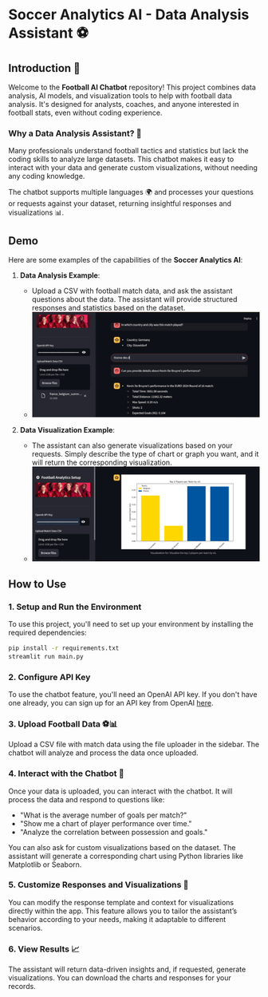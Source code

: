 # Soccer Analytics AI - Data Analysis Assistant ⚽

## Introduction 🌟

Welcome to the **Football AI Chatbot** repository! This project combines data analysis, AI models, and visualization tools to help with football data analysis. It's designed for analysts, coaches, and anyone interested in football stats, even without coding experience.

### Why a Data Analysis Assistant? 🤔

Many professionals understand football tactics and statistics but lack the coding skills to analyze large datasets. This chatbot makes it easy to interact with your data and generate custom visualizations, without needing any coding knowledge.

The chatbot supports multiple languages 🌍 and processes your questions or requests against your dataset, returning insightful responses and visualizations 📊.

## Demo

Here are some examples of the capabilities of the **Soccer Analytics AI**:

1. **Data Analysis Example**:
    - Upload a CSV with football match data, and ask the assistant questions about the data. The assistant will provide structured responses and statistics based on the dataset.
    - ![Example Response](images/test.PNG)

2. **Data Visualization Example**:
    - The assistant can also generate visualizations based on your requests. Simply describe the type of chart or graph you want, and it will return the corresponding visualization.
    - ![Example Visualization](images/visualizatIon.PNG)

## How to Use

### 1. Setup and Run the Environment

To use this project, you'll need to set up your environment by installing the required dependencies:

```bash
pip install -r requirements.txt
streamlit run main.py
```

### 2. Configure API Key

To use the chatbot feature, you'll need an OpenAI API key. If you don't have one already, you can sign up for an API key from OpenAI [here](https://platform.openai.com/api-keys).

### 3. Upload Football Data ⚽📊

Upload a CSV file with match data using the file uploader in the sidebar. The chatbot will analyze and process the data once uploaded.

### 4. Interact with the Chatbot 💬

Once your data is uploaded, you can interact with the chatbot. It will process the data and respond to questions like:

- "What is the average number of goals per match?"
- "Show me a chart of player performance over time."
- "Analyze the correlation between possession and goals."

You can also ask for custom visualizations based on the dataset. The assistant will generate a corresponding chart using Python libraries like Matplotlib or Seaborn.

### 5. Customize Responses and Visualizations 🎨

You can modify the response template and context for visualizations directly within the app. This feature allows you to tailor the assistant’s behavior according to your needs, making it adaptable to different scenarios.

### 6. View Results 📈

The assistant will return data-driven insights and, if requested, generate visualizations. You can download the charts and responses for your records.


